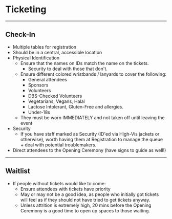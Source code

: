 # Ticketing

---
Check-In
---

- Multiple tables for registration
- Should be in a central, accessible location
- Physical Identification
	- Ensure that the names on IDs match the name on the tickets.
		- Security to deal with those that don't.	
	- Ensure different colored wristbands / lanyards to cover the following:
		- General attendees
		- Sponsors
		- Volunteers
		- DBS-Checked Volunteers
		- Vegetarians, Vegans, Halal
		- Lactose Intolerant, Gluten-Free and allergies.
		- Under-18s
	- They must be worn IMMEDIATELY and not taken off until leaving the event
- Security
	- If you have staff marked as Security (ID'ed via High-Vis jackets or otherwise), worth having them at Registration to manage the queue + deal with potential troublemakers.
- Direct attendees to the Opening Ceremony (have signs to guide as well!)


---
Waitlist
---

- If people without tickets would like to come:
	- Ensure attendees with tickets have priority
	- May or may not be a good idea, as people who initially got tickets will feel as if they should not have tried to get tickets anyway.
	- Unless attrition is extremely high, 20 mins before the Opening Ceremony is a good time to open up spaces to those waiting.